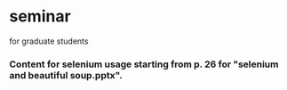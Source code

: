 # seminar
for graduate students
### Content for selenium usage starting from p. 26 for "selenium and beautiful soup.pptx".
